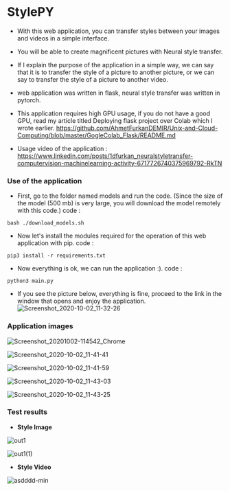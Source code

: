 # StylePY

* With this web application, you can transfer styles between your images and videos in a simple interface.

* You will be able to create magnificent pictures with Neural style transfer.

* If I explain the purpose of the application in a simple way, we can say that it is to transfer the style of a picture to another picture, or we can say to transfer the style of a picture to another video.

* web application was written in flask, neural style transfer was written in pytorch.

* This application requires high GPU usage, if you do not have a good GPU, read my article titled Deploying flask project over Colab which I wrote earlier. https://github.com/AhmetFurkanDEMIR/Unix-and-Cloud-Computing/blob/master/GogleColab_Flask/README.md

* Usage video of the application : https://www.linkedin.com/posts/1dfurkan_neuralstyletransfer-computervision-machinelearning-activity-6717726740375969792-RkTN

### Use of the application

* First, go to the folder named models and run the code. (Since the size of the model (500 mb) is very large, you will download the model remotely with this code.)
code : 
```linux
bash ./download_models.sh
```

* Now let's install the modules required for the operation of this web application with pip.
code :
```linux
pip3 install -r requirements.txt
```

* Now everything is ok, we can run the application :).
code :
```linux
python3 main.py
```

* If you see the picture below, everything is fine, proceed to the link in the window that opens and enjoy the application.
![Screenshot_2020-10-02_11-32-26](https://user-images.githubusercontent.com/54184905/94903869-18f7b780-04a3-11eb-874b-9562fbd8afc5.png)

### Application images

![Screenshot_20201002-114542_Chrome](https://user-images.githubusercontent.com/54184905/94905164-16965d00-04a5-11eb-9e6b-fe9dde6fc3be.jpg)

![Screenshot_2020-10-02_11-41-41](https://user-images.githubusercontent.com/54184905/94904812-907a1680-04a4-11eb-8aa7-9cf0bce492e7.png)

![Screenshot_2020-10-02_11-41-59](https://user-images.githubusercontent.com/54184905/94904822-94a63400-04a4-11eb-9cfe-f76cfb2eec73.png)

![Screenshot_2020-10-02_11-43-03](https://user-images.githubusercontent.com/54184905/94904796-8c4df900-04a4-11eb-9aca-e0d7f875fb80.png)

![Screenshot_2020-10-02_11-43-25](https://user-images.githubusercontent.com/54184905/94904816-9243da00-04a4-11eb-80ad-0b8f52905ab3.png)

### Test results

* **Style Image**
 
![out1](https://user-images.githubusercontent.com/54184905/94905312-5a896200-04a5-11eb-8cdf-1e67bc064b4f.png)

![out1(1)](https://user-images.githubusercontent.com/54184905/94905334-61b07000-04a5-11eb-8ef8-3465f30dc7c9.png)

* **Style Video**

![asdddd-min](https://user-images.githubusercontent.com/54184905/94905674-edc29780-04a5-11eb-8078-11be4947aba9.gif)

